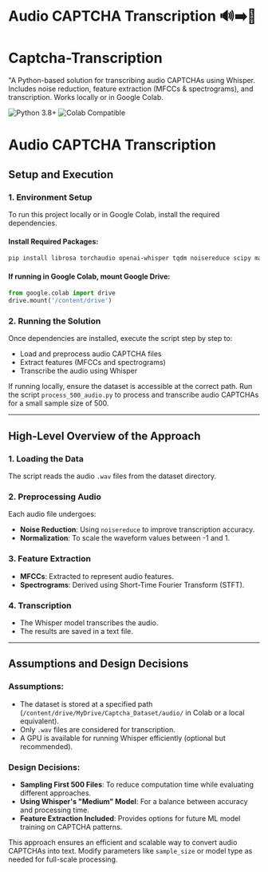 # Audio CAPTCHA Transcription 🔊➡️📝

# Captcha-Transcription
"A Python-based solution for transcribing audio CAPTCHAs using Whisper. Includes noise reduction, feature extraction (MFCCs &amp; spectrograms), and transcription. Works locally or in Google Colab.

![Python 3.8+](https://img.shields.io/badge/Python-3.8%2B-blue)
![Colab Compatible](https://img.shields.io/badge/Google%20Colab-Compatible-green)
  
# Audio CAPTCHA Transcription

## Setup and Execution

### 1. Environment Setup

To run this project locally or in Google Colab, install the required dependencies.

#### Install Required Packages:

```bash
pip install librosa torchaudio openai-whisper tqdm noisereduce scipy matplotlib ffmpeg
```

#### If running in Google Colab, mount Google Drive:

```python
from google.colab import drive
drive.mount('/content/drive')
```

### 2. Running the Solution

Once dependencies are installed, execute the script step by step to:

- Load and preprocess audio CAPTCHA files
- Extract features (MFCCs and spectrograms)
- Transcribe the audio using Whisper

If running locally, ensure the dataset is accessible at the correct path. Run the script `process_500_audio.py` to process and transcribe audio CAPTCHAs for a small sample size of 500.

---

## High-Level Overview of the Approach

### 1. **Loading the Data**

The script reads the audio `.wav` files from the dataset directory.

### 2. **Preprocessing Audio**

Each audio file undergoes:

- **Noise Reduction**: Using `noisereduce` to improve transcription accuracy.
- **Normalization**: To scale the waveform values between -1 and 1.

### 3. **Feature Extraction**

- **MFCCs**: Extracted to represent audio features.
- **Spectrograms**: Derived using Short-Time Fourier Transform (STFT).

### 4. **Transcription**

- The Whisper model transcribes the audio.
- The results are saved in a text file.

---

## Assumptions and Design Decisions

### Assumptions:

- The dataset is stored at a specified path (`/content/drive/MyDrive/Captcha_Dataset/audio/` in Colab or a local equivalent).
- Only `.wav` files are considered for transcription.
- A GPU is available for running Whisper efficiently (optional but recommended).

### Design Decisions:

- **Sampling First 500 Files**: To reduce computation time while evaluating different approaches.
- **Using Whisper's "Medium" Model**: For a balance between accuracy and processing time.
- **Feature Extraction Included**: Provides options for future ML model training on CAPTCHA patterns.

This approach ensures an efficient and scalable way to convert audio CAPTCHAs into text. Modify parameters like `sample_size` or model type as needed for full-scale processing.


